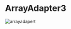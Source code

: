 # ArrayAdapter3
![arrayadapert](https://user-images.githubusercontent.com/18543478/38473793-2f3f7438-3b5b-11e8-9242-1b56eaad88cf.png)
